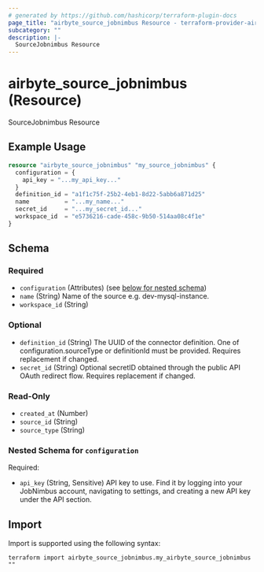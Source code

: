 ```yaml
---
# generated by https://github.com/hashicorp/terraform-plugin-docs
page_title: "airbyte_source_jobnimbus Resource - terraform-provider-airbyte"
subcategory: ""
description: |-
  SourceJobnimbus Resource
---
```


# airbyte_source_jobnimbus (Resource)

SourceJobnimbus Resource

## Example Usage

```terraform
resource "airbyte_source_jobnimbus" "my_source_jobnimbus" {
  configuration = {
    api_key = "...my_api_key..."
  }
  definition_id = "a1f1c75f-25b2-4eb1-8d22-5abb6a871d25"
  name          = "...my_name..."
  secret_id     = "...my_secret_id..."
  workspace_id  = "e5736216-cade-458c-9b50-514aa08c4f1e"
}
```

<!-- schema generated by tfplugindocs -->
## Schema

### Required

- `configuration` (Attributes) (see [below for nested schema](#nestedatt--configuration))
- `name` (String) Name of the source e.g. dev-mysql-instance.
- `workspace_id` (String)

### Optional

- `definition_id` (String) The UUID of the connector definition. One of configuration.sourceType or definitionId must be provided. Requires replacement if changed.
- `secret_id` (String) Optional secretID obtained through the public API OAuth redirect flow. Requires replacement if changed.

### Read-Only

- `created_at` (Number)
- `source_id` (String)
- `source_type` (String)

<a id="nestedatt--configuration"></a>
### Nested Schema for `configuration`

Required:

- `api_key` (String, Sensitive) API key to use. Find it by logging into your JobNimbus account, navigating to settings, and creating a new API key under the API section.

## Import

Import is supported using the following syntax:

```shell
terraform import airbyte_source_jobnimbus.my_airbyte_source_jobnimbus ""
```
